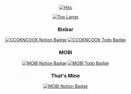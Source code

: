 <div align=center>
  
  [![Hits](https://hits.seeyoufarm.com/api/count/incr/badge.svg?url=https%3A%2F%2Fgithub.com%2Fco3oing)](https://hits.seeyoufarm.com)

  [![Top Langs](https://github-readme-stats.vercel.app/api/top-langs/?username=co3oing&layout=compact)](https://github.com/anuraghazra/github-readme-stats)
  
  ### Bixbar
  [![CCOKNCOOK Notion Badge](http://img.shields.io/badge/-Notion-black?style=flat&logo=Notion&link=https://www.notion.so/ccookncook/Bixbar-b5401104a0d64fdc838d27505fbf27b2)](https://www.notion.so/ccookncook/Bixbar-b5401104a0d64fdc838d27505fbf27b2)
 [![CCOKNCOOK Todo Badge](http://img.shields.io/badge/-Todo-black?style=flat&logo=Notion&link=https://www.notion.so/ccookncook/e22d389dddc04614a970bdd6ab76b43e?v=d27a9f78c04f42d5938b95431c942317
)](https://www.notion.so/ccookncook/e22d389dddc04614a970bdd6ab76b43e?v=d27a9f78c04f42d5938b95431c942317
)

### MOBI
  [![MOBI Notion Badge](http://img.shields.io/badge/-Notion-black?style=flat&logo=Notion&link=https://www.notion.so/MOBI-041d60cbe6864780a47d9ba9e671b8f8)](https://www.notion.so/MOBI-041d60cbe6864780a47d9ba9e671b8f8)
 [![MOBI Todo Badge](http://img.shields.io/badge/-Todo-black?style=flat&logo=Notion&link=https://www.notion.so/6ce2ba5ea7774d208a6465a595c9a670?v=7efc6b1f612942c59942fb12c0057a79
)](https://www.notion.so/6ce2ba5ea7774d208a6465a595c9a670?v=7efc6b1f612942c59942fb12c0057a79
)
  
### That's Mine
 [![MOBI Notion Badge](http://img.shields.io/badge/-Notion-black?style=flat&logo=Notion&link=https://www.notion.so/That-s-Mine-82e614a8eead4eb180b96ea0fbebae3b
)](https://www.notion.so/That-s-Mine-82e614a8eead4eb180b96ea0fbebae3b
)

</div>




<!--
### ReadMe Card
[![ReadMe Card](https://github-readme-stats.vercel.app/api/pin/?username=kordood&repo=Bixbar)](https://github.com/anuraghazra/github-readme-stats)
[![ReadMe Card](https://github-readme-stats.vercel.app/api/pin/?username=yeahsilver&repo=MOBI)](https://github.com/anuraghazra/github-readme-stats)

### Icon
https://simpleicons.org/
-->

